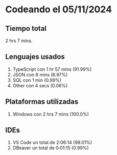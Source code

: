 # Codeando el 05/11/2024

## Tiempo total
2 hrs 7 mins.

## Lenguajes usados
1. TypeScript con 1 hr 57 mins (91.99%)
1. JSON con 8 mins (6.97%)
1. SQL con 1 min (0.99%)
1. Other con 4 secs (0.06%)

## Plataformas utilizadas
1. Windows con 2 hrs 7 mins (100.0%)

## IDEs
1. VS Code un total de 2:06:14 (99.01%)
1. DBeaver un total de 0:01:15 (0.99%)
